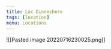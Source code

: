 ```yaml
---
title: Lac Dinneshere
tags: [location]
menu: Locations
---
```


![[Pasted image 20220716230025.png]]
